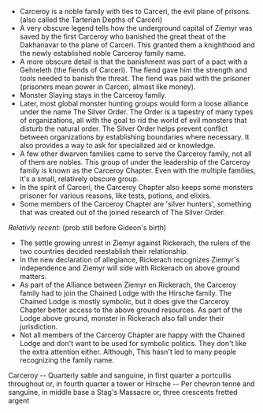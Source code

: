 - Carceroy is a noble family with ties to Carceri, the evil plane of prisons. (also called the Tarterian Depths of Carceri)
- A very obscure legend tells how the underground capital of Ziemyr was saved by the first Carceroy who banished the great theat of the Dakhanavar to the plane of Carceri. This granted them a knighthood and the newly established noble Carceroy family name.
- A more obscure detail is that the banishment was part of a pact with a Gehreleth (the fiends of Carceri). The fiend gave him the strength and tools needed to banish the threat. The fiend was paid with the prisoner (prisoners mean power in Carceri, almost like money). 
- Monster Slaying stays in the Carceroy family.
- Later, most global monster hunting groups would form a loose alliance under the name The Silver Order. The Order is a tapestry of many types of organizations, all with the goal to rid the world of evil monsters that disturb the natural order. The Silver Order helps prevent conflict between organizations by establishing boundaries where necessary. It also provides a way to ask for specialized aid or knowledge. 
- A few other dwarven families came to serve the Carceroy family, not all of them are nobles. This group of under the leadership of the Carceroy family is known as the Carceroy Chapter. Even with the multiple families, it's a small, relatively obscure group. 
- In the spirit of Carceri, the Carceroy Chapter also keeps some monsters prisoner for various reasons, like tests, potions, and elixirs.
- Some members of the Carceroy Chapter are 'silver hunters', something that was created out of the joined research of The Silver Order. 



*Relativly recent:* (prob still before Gideon's birth)
- The settle growing unrest in Ziemyr against Rickerach, the rulers of the two countries decided reestablish their relationship.
- In the new declaration of allegiance, Rickerach recognizes Ziemyr's independence and Ziemyr will side with Rickerach on above ground matters.
- As part of the Alliance between Ziemyr en Rickerach, the Carceroy family had to join the Chained Lodge with the Hirsche family. The Chained Lodge is mostly symbolic, but it does give the Carceroy Chapter better access to the above ground resources. As part of the Lodge above ground, monster in Rickerach also fall under their jurisdiction. 
- Not all members of the Carceroy Chapter are happy with the Chained Lodge and don't want to be used for symbolic politics. They don't like the extra attention either. Although, This hasn't led to many people recognizing the family name. 




Carceroy -- Quarterly sable and sanguine, in first quarter a portcullis throughout or, in fourth quarter a tower or
Hirsche -- Per chevron tenne and sanguine, in middle base a Stag's Massacre or,  three crescents fretted argent